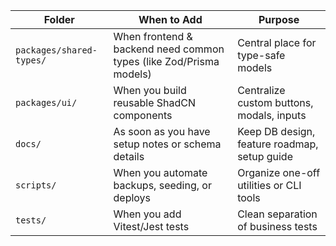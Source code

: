 | Folder                   | When to Add                                                        | Purpose                                      |
| ------------------------ | ------------------------------------------------------------------ | -------------------------------------------- |
| `packages/shared-types/` | When frontend & backend need common types (like Zod/Prisma models) | Central place for type-safe models           |
| `packages/ui/`           | When you build reusable ShadCN components                          | Centralize custom buttons, modals, inputs    |
| `docs/`                  | As soon as you have setup notes or schema details                  | Keep DB design, feature roadmap, setup guide |
| `scripts/`               | When you automate backups, seeding, or deploys                     | Organize one-off utilities or CLI tools      |
| `tests/`                 | When you add Vitest/Jest tests                                     | Clean separation of business tests           |



